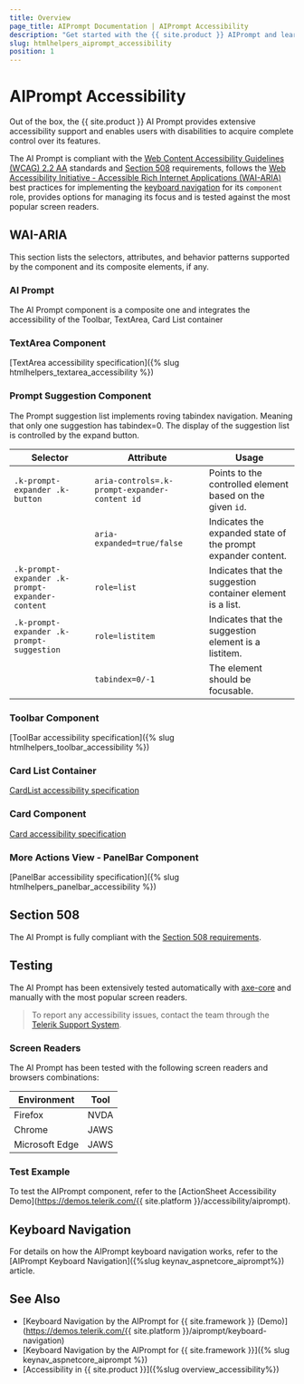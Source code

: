 ```yaml
---
title: Overview
page_title: AIPrompt Documentation | AIPrompt Accessibility
description: "Get started with the {{ site.product }} AIPrompt and learn about its accessibility support for WAI-ARIA, Section 508, and WCAG 2.2."
slug: htmlhelpers_aiprompt_accessibility
position: 1
---
```


# AIPrompt Accessibility





Out of the box, the {{ site.product }} AI Prompt provides extensive accessibility support and enables users with disabilities to acquire complete control over its features.


The AI Prompt is compliant with the [Web Content Accessibility Guidelines (WCAG) 2.2 AA](https://www.w3.org/TR/WCAG22/) standards and [Section 508](https://www.section508.gov/) requirements, follows the [Web Accessibility Initiative - Accessible Rich Internet Applications (WAI-ARIA)](https://www.w3.org/WAI/ARIA/apg/) best practices for implementing the [keyboard navigation](#keyboard-navigation) for its `component` role, provides options for managing its focus and is tested against the most popular screen readers.

## WAI-ARIA


This section lists the selectors, attributes, and behavior patterns supported by the component and its composite elements, if any.

### AI Prompt


The AI Prompt component is a composite one and integrates the accessibility of the Toolbar, TextArea, Card List container

### TextArea Component

[TextArea accessibility specification]({% slug htmlhelpers_textarea_accessibility %})

### Prompt Suggestion Component


The Prompt suggestion list implements roving tabindex navigation. Meaning that only one suggestion has tabindex=0. The display of the suggestion list is controlled by the expand button.

| Selector | Attribute | Usage |
| -------- | --------- | ----- |
| `.k-prompt-expander .k-button` | `aria-controls=.k-prompt-expander-content id` | Points to the controlled element based on the given `id`. |
|  | `aria-expanded=true/false` | Indicates the expanded state of the prompt expander content. |
| `.k-prompt-expander .k-prompt-expander-content` | `role=list` | Indicates that the suggestion container element is a list. |
| `.k-prompt-expander .k-prompt-suggestion` | `role=listitem` | Indicates that the suggestion element is a listitem. |
|  | `tabindex=0/-1` | The element should be focusable. |

### Toolbar Component

[ToolBar accessibility specification]({% slug htmlhelpers_toolbar_accessibility %})

### Card List Container

[CardList accessibility specification]({{cardlist_a11y_link}})

### Card Component

[Card accessibility specification]({{card_a11y_link}})

### More Actions View - PanelBar Component

[PanelBar accessibility specification]({% slug htmlhelpers_panelbar_accessibility %})

## Section 508


The AI Prompt is fully compliant with the [Section 508 requirements](http://www.section508.gov/).

## Testing


The AI Prompt has been extensively tested automatically with [axe-core](https://github.com/dequelabs/axe-core) and manually with the most popular screen readers.

> To report any accessibility issues, contact the team through the [Telerik Support System](https://www.telerik.com/account/support-center).

### Screen Readers


The AI Prompt has been tested with the following screen readers and browsers combinations:

| Environment | Tool |
| ----------- | ---- |
| Firefox | NVDA |
| Chrome | JAWS |
| Microsoft Edge | JAWS |



### Test Example

To test the AIPrompt component, refer to the [ActionSheet Accessibility Demo](https://demos.telerik.com/{{ site.platform }}/accessibility/aiprompt).

## Keyboard Navigation

For details on how the AIPrompt keyboard navigation works, refer to the [AIPrompt Keyboard Navigation]({%slug keynav_aspnetcore_aiprompt%}) article.

## See Also
* [Keyboard Navigation by the AIPrompt for {{ site.framework }} (Demo)](https://demos.telerik.com/{{ site.platform }}/aiprompt/keyboard-navigation)
* [Keyboard Navigation by the AIPrompt for {{ site.framework }}]({% slug keynav_aspnetcore_aiprompt %})
* [Accessibility in {{ site.product }}]({%slug overview_accessibility%})